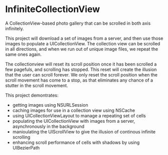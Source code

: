 InfiniteCollectionView
======================

A CollectionView-based photo gallery that can be scrolled in both axis infinitely.

This project will download a set of images from a server, and then use those images to populate a UICollectionView.  The collection view can be scrolled in all directions, and when we run out of unique image files, we repeat the same ones again.

The collectionview will reset its scroll position once it has been scrolled a few pagefuls, and scrolling has stopped.  This reset will create the illusion that the user can scroll forever.  We only reset the scroll position when the scroll movement has come to a stop, as that eliminates any chance of a stutter in the scroll movement.

This project demontrates:

- getting images using NSURLSession
- caching images for use in a collection view using NSCache
- using UICollectionViewLayout to manage a repeating set of cells
- populating the UICollectionView with images from a server, asynchronously in the background
- manioulating the UIScrollView to give the illusion of continous infinite scrolling
- enhancing scroll performance of cells with shadows by using UIBezierPath
